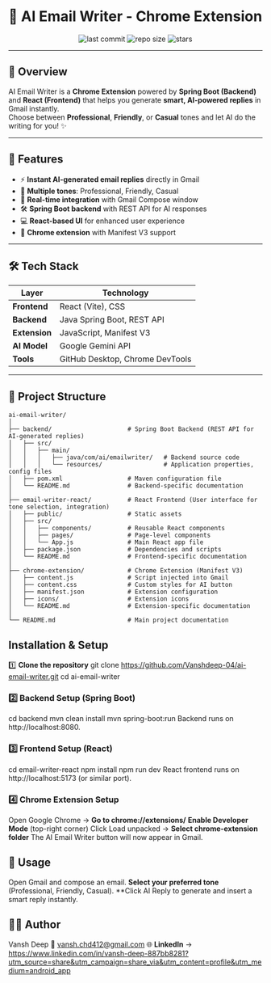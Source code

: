 # 🚀 AI Email Writer - Chrome Extension  

<p align="center">
  <img src="https://img.shields.io/github/last-commit/Vanshdeep-04/ai-email-writer?style=flat&color=blue" alt="last commit">
  <img src="https://img.shields.io/github/repo-size/Vanshdeep-04/ai-email-writer?color=orange" alt="repo size">
  <img src="https://img.shields.io/github/stars/Vanshdeep-04/ai-email-writer?style=social" alt="stars">
</p>

---

## 📌 Overview

AI Email Writer is a **Chrome Extension** powered by **Spring Boot (Backend)** and **React (Frontend)** that helps you generate **smart, AI-powered replies** in Gmail instantly.  
Choose between **Professional**, **Friendly**, or **Casual** tones and let AI do the writing for you! ✨

---

## 🌟 Features

- ⚡ **Instant AI-generated email replies** directly in Gmail  
- 🎨 **Multiple tones**: Professional, Friendly, Casual  
- 🔄 **Real-time integration** with Gmail Compose window  
- 🛠 **Spring Boot backend** with REST API for AI responses  
- 💻 **React-based UI** for enhanced user experience  
- 🔌 **Chrome extension** with Manifest V3 support  

---

## 🛠 Tech Stack

| Layer         | Technology                 |
|---------------|---------------------------|
| **Frontend**  | React (Vite), CSS         |
| **Backend**   | Java Spring Boot, REST API|
| **Extension** | JavaScript, Manifest V3   |
| **AI Model**  | Google Gemini API          |
| **Tools**     | GitHub Desktop, Chrome DevTools |

---

## 📂 Project Structure
```
ai-email-writer/
│
├── backend/                     # Spring Boot Backend (REST API for AI-generated replies)
│   ├── src/
│   │   ├── main/
│   │   │   ├── java/com/ai/emailwriter/   # Backend source code
│   │   │   └── resources/                 # Application properties, config files
│   ├── pom.xml                  # Maven configuration file
│   └── README.md                # Backend-specific documentation
│
├── email-writer-react/          # React Frontend (User interface for tone selection, integration)
│   ├── public/                  # Static assets
│   ├── src/
│   │   ├── components/          # Reusable React components
│   │   ├── pages/               # Page-level components
│   │   └── App.js               # Main React app file
│   ├── package.json             # Dependencies and scripts
│   └── README.md                # Frontend-specific documentation
│
├── chrome-extension/            # Chrome Extension (Manifest V3)
│   ├── content.js               # Script injected into Gmail
│   ├── content.css              # Custom styles for AI button
│   ├── manifest.json            # Extension configuration
│   ├── icons/                   # Extension icons
│   └── README.md                # Extension-specific documentation
│
└── README.md                    # Main project documentation
```

## Installation & Setup
1️⃣ **Clone the repository**
git clone https://github.com/Vanshdeep-04/ai-email-writer.git
cd ai-email-writer

### 2️⃣ Backend Setup (Spring Boot)
cd backend
mvn clean install
mvn spring-boot:run
Backend runs on http://localhost:8080.

### 3️⃣ Frontend Setup (React)
cd email-writer-react
npm install
npm run dev
React frontend runs on http://localhost:5173 (or similar port).

### 4️⃣ Chrome Extension Setup
Open Google Chrome → **Go to chrome://extensions/**
**Enable Developer Mode** (top-right corner)
Click Load unpacked → **Select chrome-extension folder**
The AI Email Writer button will now appear in Gmail.

## 🚀 Usage
Open Gmail and compose an email.
**Select your preferred tone** (Professional, Friendly, Casual).
**Click AI Reply to generate and insert a smart reply instantly.

## 👨‍💻 Author
Vansh Deep
📧 vansh.chd412@gmail.com
🌐 **LinkedIn** -> https://www.linkedin.com/in/vansh-deep-887bb8281?utm_source=share&utm_campaign=share_via&utm_content=profile&utm_medium=android_app
